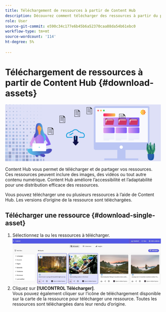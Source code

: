 ```yaml
---
title: Téléchargement de ressources à partir de Content Hub
description: Découvrez comment télécharger des ressources à partir du portail Content Hub
role: User
source-git-commit: e590c34c177e6b45b6a52370caa88da54b61ebc0
workflow-type: tm+mt
source-wordcount: '114'
ht-degree: 5%

---
```


# Téléchargement de ressources à partir de Content Hub {#download-assets}

<!-- ![Download assets](assets/download-asset.jpg) -->
![Téléchargement de ressources](assets/download-asset-genstudio.jpeg)

Content Hub vous permet de télécharger et de partager vos ressources. Ces ressources peuvent inclure des images, des vidéos ou tout autre contenu numérique. Content Hub améliore l’accessibilité et l’adaptabilité pour une distribution efficace des ressources.

Vous pouvez télécharger une ou plusieurs ressources à l’aide de Content Hub. Les versions d’origine de la ressource sont téléchargées.

## Télécharger une ressource {#download-single-asset}

1. Sélectionnez la ou les ressources à télécharger.
   ![Téléchargement d’une seule ressource](assets/download-assets-new.jpg)
1. Cliquez sur **[!UICONTROL Télécharger]**. <br> Vous pouvez également cliquer sur l’icône de téléchargement disponible sur la carte de la ressource pour télécharger une ressource.
Toutes les ressources sont téléchargées dans leur rendu d’origine.

